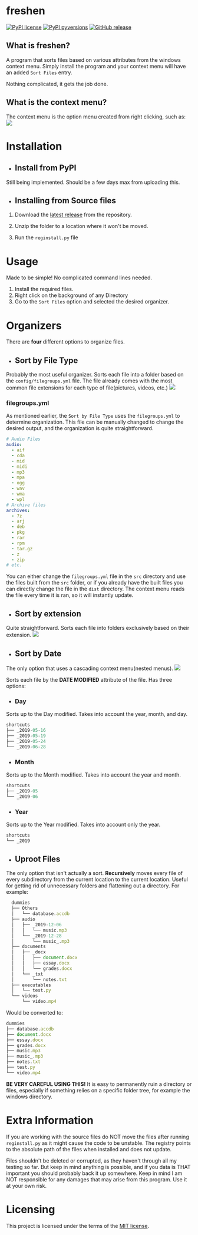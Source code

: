# freshen

[![PyPI license](https://img.shields.io/pypi/l/ansicolortags.svg)](https://pypi.python.org/pypi/ansicolortags/)
[![PyPI pyversions](https://img.shields.io/pypi/pyversions/ansicolortags.svg)](https://pypi.python.org/pypi/ansicolortags/)
[![GitHub release](https://img.shields.io/github/release/Naereen/StrapDown.js.svg)](https://GitHub.com/Naereen/StrapDown.js/releases/)
## What is freshen?

A program that sorts files based on various attributes from the windows context menu. Simply install the program and your context menu will have an added `Sort Files` entry.

Nothing complicated, it gets the job done.

## What is the context menu?

The context menu is the option menu created from right clicking, such as:
![](graphics/contextmenu.gif)

# Installation

* ## Install from PyPI
Still being implemented. Should be a few days max from uploading this.

* ## Installing from Source files

1. Download the [latest release](https://github.com/saleguas/freshen/releases) from the repository.

2. Unzip the folder to a location where it won't be moved.

3. Run the `reginstall.py` file



# Usage
Made to be simple! No complicated command lines needed.
1. Install the required files.
2. Right click on the background of any Directory
3. Go to the `Sort Files` option and selected the desired organizer.


# Organizers

There are __four__ different options to organize files.
* ## Sort by File Type
Probably the most useful organizer. Sorts each file into a folder based on the `config/filegroups.yml` file. The file already comes with the most common file extensions for each type of file(pictures, videos, etc.)
![](graphics/sortbyfiletype.gif)
### filegroups.yml
As mentioned earlier, the `Sort by File Type` uses the `filegroups.yml` to determine organization. This file can be manually changed to change the desired output, and the organization is quite straightforward.
```yaml
# Audio Files
audio:
  - aif
  - cda
  - mid
  - midi
  - mp3
  - mpa
  - ogg
  - wav
  - wma
  - wpl
# Archive files
archives:
  - 7z
  - arj
  - deb
  - pkg
  - rar
  - rpm
  - tar.gz
  - z
  - zip
# etc.
  ```
You can either change the `filegroups.yml` file in the `src` directory and use the files built from the `src` folder, or if you already have the built files you can directly change the file in the `dist` directory. The context menu reads the file every time it is ran, so it will instantly update.


* ## Sort by extension
Quite straightforward. Sorts each file into folders exclusively based on their extension.
![](graphics/sortbyextension.gif)

* ## Sort by Date
The only option that uses a cascading context menu(nested menus).
![](graphics/cascadingmenu.png)

 Sorts each file by the __DATE MODIFIED__ attribute of the file. Has three options:

  * ### Day
  Sorts up to the Day modified. Takes into account the year, month, and day.
  ```js
  shortcuts
  ├── _2019-05-16
  ├── _2019-05-19
  ├── _2019-05-24
  └── _2019-06-28
  ```
  * ### Month
  Sorts up to the Month modified. Takes into account the year and month.
  ```js
  shortcuts
  ├── _2019-05
  └── _2019-06
  ```

  * ### Year
  Sorts up to the Year modified. Takes into account only the year.
  ```js
  shortcuts
  └── _2019
  ```

* ## Uproot Files
The only option that isn't actually a sort. **Recursively** moves every file of every subdirectory from the current location to the current location. Useful for getting rid of unnecessary folders and flattening out a directory. For example:
```js
  dummies
  ├── Others
  │   └── database.accdb
  ├── audio
  │   ├── _2019-12-06
  │   │   └── music.mp3
  │   └── _2019-12-28
  │       └── music_.mp3
  ├── documents
  │   ├── _docx
  │   │   ├── document.docx
  │   │   ├── essay.docx
  │   │   └── grades.docx
  │   └── _txt
  │       └── notes.txt
  ├── executables
  │   └── test.py
  └── videos
      └── video.mp4
```
Would be converted to:
```js
dummies
├── database.accdb
├── document.docx
├── essay.docx
├── grades.docx
├── music.mp3
├── music_.mp3
├── notes.txt
├── test.py
└── video.mp4
```
 **BE VERY CAREFUL USING THIS!** It is easy to permanently ruin a directory or files, especially if something relies on a specific folder tree, for example the windows directory.

# Extra Information
If you are working with the source files do NOT move the files after running `reginstall.py` as it might cause the code to be unstable. The registry points to the absolute path of the files when installed and does not update.

Files shouldn't be deleted or corrupted, as they haven't through all my testing so far. But keep in mind anything is possible, and if you data is THAT important you should probably back it up somewhere. Keep in mind I am NOT responsible for any damages that may arise from this program. Use it at your own risk.

# Licensing

This project is licensed under the terms of the [MIT license](https://github.com/faheel/cleanup/blob/master/LICENSE).

